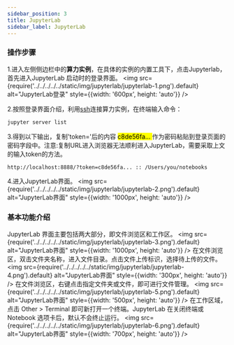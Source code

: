 ```yaml
---
sidebar_position: 3
title: JupyterLab
sidebar_label: JupyterLab
---
```

### 操作步骤

1.进入左侧侧边栏中的**算力实例**，在具体的实例的内置工具下，点击Jupyterlab，首先进入JupyterLab 启动时的登录界面。
<img src={require('../../../../../static/img/jupyterlab/jupyterlab-1.png').default} alt="JupyterLab登录" style={{width: '600px', height: 'auto'}} />

2.按照登录界面介绍，利用[ssh](ssh)连接算力实例，在终端输入命令：
```bash
jupyter server list
```
3.得到以下输出，复制'token='后的内容 <mark>c8de56fa... </mark> 作为密码粘贴到登录页面的密码字段中。注意:复制URL进入浏览器无法顺利进入JupyterLab，需要采取上文的输入token的方法。
```bash
http://localhost:8888/?token=c8de56fa... :: /Users/you/notebooks
```

4.进入JupyterLab界面。
<img src={require('../../../../../static/img/jupyterlab/jupyterlab-2.png').default} alt="JupyterLab界面" style={{width: '1000px', height: 'auto'}} />

### 基本功能介绍

JupyterLab 界面主要包括两大部分，即文件浏览区和工作区。
<img src={require('../../../../../static/img/jupyterlab/jupyterlab-3.png').default} alt="JupyterLab界面" style={{width: '1000px', height: 'auto'}} />
在文件浏览区，双击文件夹名称，进入文件目录。点击文件上传标识，选择待上传的文件。
<img src={require('../../../../../static/img/jupyterlab/jupyterlab-4.png').default} alt="JupyterLab界面" style={{width: '300px', height: 'auto'}} />
在文件浏览区，右键点击指定文件夹或文件，即可进行文件管理。
<img src={require('../../../../../static/img/jupyterlab/jupyterlab-5.png').default} alt="JupyterLab界面" style={{width: '500px', height: 'auto'}} />
在工作区域，点击 Other > Terminal 即可新打开一个终端。JupyterLab 在关闭终端或 Notebook 选项卡后，默认不会终止运行。
<img src={require('../../../../../static/img/jupyterlab/jupyterlab-6.png').default} alt="JupyterLab界面" style={{width: '700px', height: 'auto'}} />